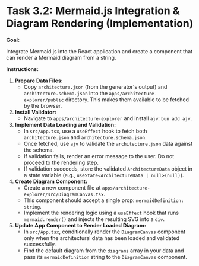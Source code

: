 # Task 3.2: Mermaid.js Integration & Diagram Rendering (Implementation)

**Goal:**

Integrate Mermaid.js into the React application and create a component that can render a Mermaid diagram from a string.

**Instructions:**

1.  **Prepare Data Files:**
    *   Copy `architecture.json` (from the generator's output) and `architecture.schema.json` into the `apps/architecture-explorer/public` directory. This makes them available to be fetched by the browser.
2.  **Install Validator:**
    *   Navigate to `apps/architecture-explorer` and install `ajv`: `bun add ajv`.
3.  **Implement Data Loading and Validation:**
    *   In `src/App.tsx`, use a `useEffect` hook to fetch both `architecture.json` and `architecture.schema.json`.
    *   Once fetched, use `ajv` to validate the `architecture.json` data against the schema.
    *   If validation fails, render an error message to the user. Do not proceed to the rendering step.
    *   If validation succeeds, store the validated `ArchitectureData` object in a state variable (e.g., `useState<ArchitectureData | null>(null)`).
4.  **Create Diagram Component:**
    *   Create a new component file at `apps/architecture-explorer/src/DiagramCanvas.tsx`.
    *   This component should accept a single prop: `mermaidDefinition: string`.
    *   Implement the rendering logic using a `useEffect` hook that runs `mermaid.render()` and injects the resulting SVG into a `div`.
5.  **Update App Component to Render Loaded Diagram:**
    *   In `src/App.tsx`, conditionally render the `DiagramCanvas` component only when the architectural data has been loaded and validated successfully.
    *   Find the default diagram from the `diagrams` array in your data and pass its `mermaidDefinition` string to the `DiagramCanvas` component.
